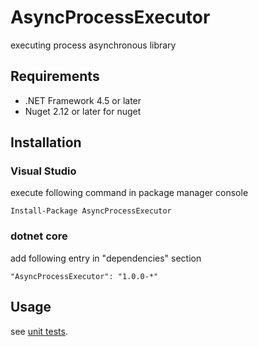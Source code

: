 # AsyncProcessExecutor

executing process asynchronous library

## Requirements

* .NET Framework 4.5 or later
* Nuget 2.12 or later for nuget

## Installation

### Visual Studio

execute following command in package manager console

```
Install-Package AsyncProcessExecutor
```

### dotnet core

add following entry in "dependencies" section

```
"AsyncProcessExecutor": "1.0.0-*"
```

## Usage

see [unit tests](AsyncProcessExecutor.Test).
